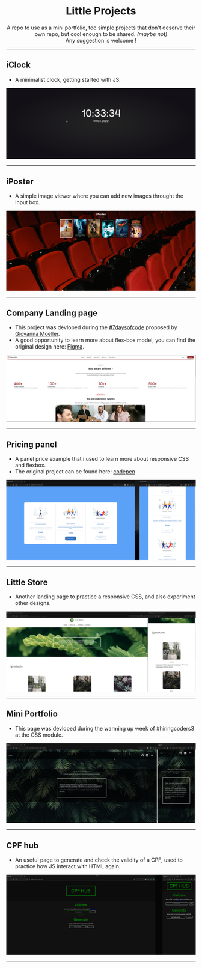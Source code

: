 <div align="center">

# Little Projects
</div>

<p align="center">
    A repo to use as a mini portfolio, too simple projects that don't deserve their own repo, but cool enough to be shared. <i>(maybe not)</i>
    <br>
    Any suggestion is welcome !
</p>

---

## iClock
- A minimalist clock, getting started with JS.

<div align="center" width=100%>

<img src="https://github.com/Iagorrr04/little-projects/blob/main/iClock/demo.png">
         
</div>

---

## iPoster
- A simple image viewer where you can add new images throught the input box.

<div align="center" width=100%>

<img src="https://github.com/Iagorrr04/little-projects/blob/main/iPoster/demo_02.png">

</div>

---

## Company Landing page
- This project was devloped during the [#7daysofcode](https://7daysofcode.io/matricula/html-css) proposed by [Giovanna Moeller](https://github.com/giovannamoeller).
- A good opportunity to learn more about flex-box model, you can find the original design here: [Figma](https://www.figma.com/file/mm3MLozvUDGhDRTxSLlGL5/7daysOfCode-HTML-CSS?node-id=0%3A9878).

<div align="center" width=100%>

<img src="https://github.com/Iagorrr04/little-projects/blob/main/7daysofcode/demo.png">

</div>

---

## Pricing panel
- A panel price example that i used to learn more about responsive CSS and flexbox.
- The original project can be found here: [codepen](https://codepen.io/travisw/pen/EvbKwd)

<div align="center" width="100%">

<img src="https://github.com/Iagorrr04/little-projects/blob/main/pricingPanel/demo.png">

</div>

---

## Little Store
- Another landing page to practice a responsive CSS, and also experiment other designs.

<div align="center" width="100%">
<img src="https://github.com/Iagorrr04/little-projects/blob/main/little-store/images/demo.png">
</div>

---

## Mini Portfolio
- This page was devloped during the warming up week of #hiringcoders3 at the CSS module.

<div align="center" width="100%">
<img src="https://github.com/Iagorrr04/little-projects/blob/main/mini-portfolio/images/demo.png">
</div>

---

## CPF hub
- An useful page to generate and check the validity of a CPF, used to practice how JS interact with HTML again.

<div align="center" width="100%">
    <img src ="https://github.com/Iagorrr04/little-projects/blob/main/cpfHub/cpfHub_demo.png">
</div>

---